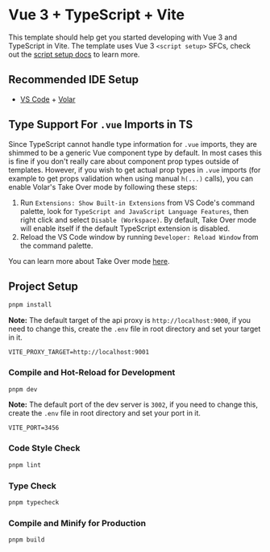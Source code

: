 # Vue 3 + TypeScript + Vite

This template should help get you started developing with Vue 3 and TypeScript in Vite. The template uses Vue
3 `<script setup>` SFCs, check out
the [script setup docs](https://v3.vuejs.org/api/sfc-script-setup.html#sfc-script-setup) to learn more.

## Recommended IDE Setup

- [VS Code](https://code.visualstudio.com/) + [Volar](https://marketplace.visualstudio.com/items?itemName=Vue.volar)

## Type Support For `.vue` Imports in TS

Since TypeScript cannot handle type information for `.vue` imports, they are shimmed to be a generic Vue component type
by default. In most cases this is fine if you don't really care about component prop types outside of templates.
However, if you wish to get actual prop types in `.vue` imports (for example to get props validation when using
manual `h(...)` calls), you can enable Volar's Take Over mode by following these steps:

1. Run `Extensions: Show Built-in Extensions` from VS Code's command palette, look
   for `TypeScript and JavaScript Language Features`, then right click and select `Disable (Workspace)`. By default,
   Take Over mode will enable itself if the default TypeScript extension is disabled.
2. Reload the VS Code window by running `Developer: Reload Window` from the command palette.

You can learn more about Take Over mode [here](https://github.com/johnsoncodehk/volar/discussions/471).

## Project Setup

```sh
pnpm install
```

**Note:** The default target of the api proxy is `http://localhost:9000`,
if you need to change this, create the `.env` file in root directory and set your target in it.

```env
VITE_PROXY_TARGET=http://localhost:9001
```

### Compile and Hot-Reload for Development

```sh
pnpm dev
```

**Note:** The default port of the dev server is `3002`,
if you need to change this, create the `.env` file in root directory and set your port in it.

```env
VITE_PORT=3456
```

### Code Style Check

```sh
pnpm lint
```

### Type Check

```sh
pnpm typecheck
```

### Compile and Minify for Production

```sh
pnpm build
```
